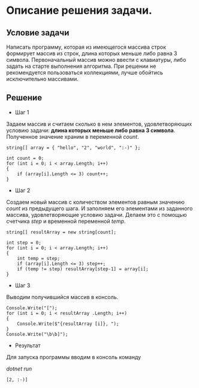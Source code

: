 # Описание решения задачи.

## Условие задачи
Написать программу, которая из имеющегося массива строк формирует массив из строк, длина которых
меньше либо равна 3 символа. Первоначальный массив можно ввести с клавиатуры, либо задать на старте
выполнения алгоритма. При решении не рекомендуется пользоваться коллекциями, лучше обойтись
исключительно массивами.

## Решение     
* Шаг 1

Задаем массив и считаем сколько в нем элементов, удовлетворяющих условию задачи: **длина которых
меньше либо равна 3 символа**. Полученное значение храним в переменной *count*.

    string[] array = { "hello", "2", "world", ":-)" };

    int count = 0;
    for (int i = 0; i < array.Length; i++)
    {
        if (array[i].Length <= 3) count++;
    }
* Шаг 2

Создаем новый массив с количеством элементов равным значению *count* из предыдущего шага. И заполняем его элементами из заданного массива, удовлетворяющие условию задачи. Делаем это с помощью счетчика *step* и временной переменной *temp*.

    string[] resultArray = new string[count];

    int step = 0;
    for (int i = 0; i < array.Length; i++)
    {
        int temp = step;
        if (array[i].Length <= 3) step++;
        if (temp != step) resultArray[step-1] = array[i];
    }

* Шаг 3

Выводим получившийся массив в консоль.

    Console.Write("[");
    for (int i = 0; i < resultArray .Length; i++)
    {
        Console.Write($"{resultArray [i]}, ");
    }
    Console.Write("\b\b]");

* Результат

Для запуска программы вводим в консоль команду 

*dotnet run*

    [2, :-)] 